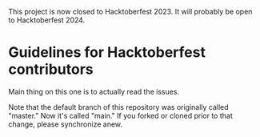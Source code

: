 This project is now closed to Hacktoberfest 2023. It will probably be open to 
Hacktoberfest 2024.

# Guidelines for Hacktoberfest contributors

Main thing on this one is to actually read the issues.

Note that the default branch of this repository was originally called "master." 
Now it's called "main." If you forked or cloned prior to that change, please 
synchronize anew.
